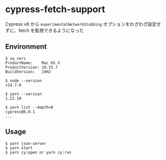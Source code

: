 # cypress-fetch-support

Cypress v6 から `experimentalNetworkStubbing` オプションをわざわざ設定せずに、fetch を監視できるようになった

## Environment

```
$ sw_vers
ProductName:    Mac OS X
ProductVersion: 10.15.7
BuildVersion:   19H2

$ node --version
v14.7.0

$ yarn --version
1.22.10

$ yarn list --depth=0
cypress@6.0.1
...
```

## Usage

```
$ yarn json-server
$ yarn start
$ yarn cy:open or yarn cy:run
```

